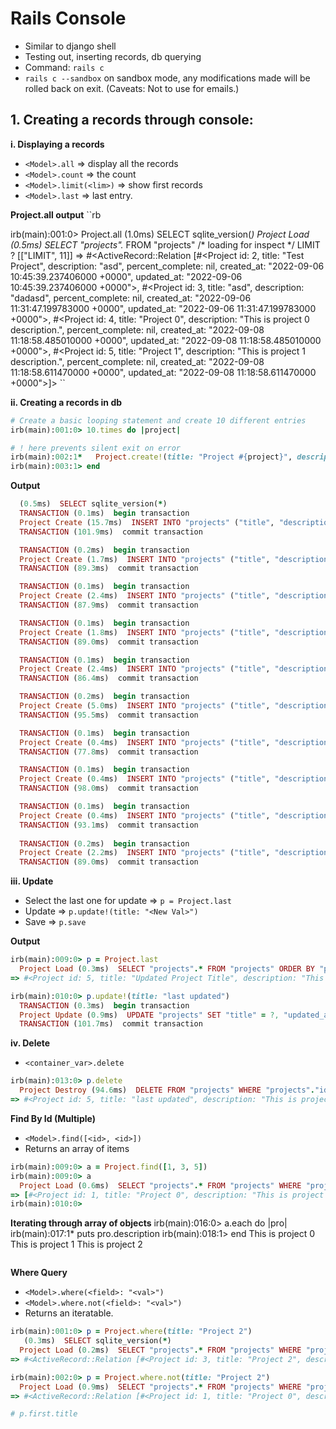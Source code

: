 # Rails Console
- Similar to django shell
- Testing out, inserting records, db querying
- Command: `rails c`
-  `rails c --sandbox` on sandbox mode, any modifications made will be rolled back on exit. (Caveats: Not to use for emails.)

## 1. Creating a records through console:

**i. Displaying a records**
- `<Model>.all` => display all the records
- `<Model>.count` => the count
- `<Model>.limit(<lim>)` => show first <lim> records
- `<Model>.last` => last entry.


**Project.all output**
``rb

irb(main):001:0> Project.all
   (1.0ms)  SELECT sqlite_version(*)
  Project Load (0.5ms)  SELECT "projects".* FROM "projects" /* loading for inspect */ LIMIT ?  [["LIMIT", 11]]
=> #<ActiveRecord::Relation [#<Project id: 2, title: "Test Project", description: "asd", percent_complete: nil, created_at: "2022-09-06 10:45:39.237406000 +0000", updated_at: "2022-09-06 10:45:39.237406000 +0000">, #<Project id: 3, title: "asd", description: "dadasd", percent_complete: nil, created_at: "2022-09-06 11:31:47.199783000 +0000", updated_at: "2022-09-06 11:31:47.199783000 +0000">, #<Project id: 4, title: "Project 0", description: "This is project 0 description.", percent_complete: nil, created_at: "2022-09-08 11:18:58.485010000 +0000", updated_at: "2022-09-08 11:18:58.485010000 +0000">, #<Project id: 5, title: "Project 1", description: "This is project 1 description.", percent_complete: nil, created_at: "2022-09-08 11:18:58.611470000 +0000", updated_at: "2022-09-08 11:18:58.611470000 +0000">]>
``


**ii. Creating a records in db**

```rb
# Create a basic looping statement and create 10 different entries
irb(main):001:0> 10.times do |project|

# ! here prevents silent exit on error
irb(main):002:1*   Project.create!(title: "Project #{project}", description: "This is project #{project} description.")
irb(main):003:1> end
```

**Output**
```rb
  (0.5ms)  SELECT sqlite_version(*)
  TRANSACTION (0.1ms)  begin transaction
  Project Create (15.7ms)  INSERT INTO "projects" ("title", "description", "created_at", "updated_at") VALUES (?, ?, ?, ?)  [["title", "Project 0"], ["description", "This is project 0 description."], ["created_at", "2022-09-08 11:18:58.485010"], ["updated_at", "2022-09-08 11:18:58.485010"]]
  TRANSACTION (101.9ms)  commit transaction

  TRANSACTION (0.2ms)  begin transaction
  Project Create (1.7ms)  INSERT INTO "projects" ("title", "description", "created_at", "updated_at") VALUES (?, ?, ?, ?)  [["title", "Project 1"], ["description", "This is project 1 description."], ["created_at", "2022-09-08 11:18:58.611470"], ["updated_at", "2022-09-08 11:18:58.611470"]]
  TRANSACTION (89.3ms)  commit transaction

  TRANSACTION (0.1ms)  begin transaction
  Project Create (2.4ms)  INSERT INTO "projects" ("title", "description", "created_at", "updated_at") VALUES (?, ?, ?, ?)  [["title", "Project 2"], ["description", "This is project 2 description."], ["created_at", "2022-09-08 11:18:58.710100"], ["updated_at", "2022-09-08 11:18:58.710100"]]
  TRANSACTION (87.9ms)  commit transaction

  TRANSACTION (0.1ms)  begin transaction
  Project Create (1.8ms)  INSERT INTO "projects" ("title", "description", "created_at", "updated_at") VALUES (?, ?, ?, ?)  [["title", "Project 3"], ["description", "This is project 3 description."], ["created_at", "2022-09-08 11:18:58.810342"], ["updated_at", "2022-09-08 11:18:58.810342"]]
  TRANSACTION (89.0ms)  commit transaction

  TRANSACTION (0.1ms)  begin transaction
  Project Create (2.4ms)  INSERT INTO "projects" ("title", "description", "created_at", "updated_at") VALUES (?, ?, ?, ?)  [["title", "Project 4"], ["description", "This is project 4 description."], ["created_at", "2022-09-08 11:18:58.912039"], ["updated_at", "2022-09-08 11:18:58.912039"]]
  TRANSACTION (86.4ms)  commit transaction

  TRANSACTION (0.2ms)  begin transaction
  Project Create (5.0ms)  INSERT INTO "projects" ("title", "description", "created_at", "updated_at") VALUES (?, ?, ?, ?)  [["title", "Project 5"], ["description", "This is project 5 description."], ["created_at", "2022-09-08 11:18:59.012500"], ["updated_at", "2022-09-08 11:18:59.012500"]]
  TRANSACTION (95.5ms)  commit transaction

  TRANSACTION (0.1ms)  begin transaction
  Project Create (0.4ms)  INSERT INTO "projects" ("title", "description", "created_at", "updated_at") VALUES (?, ?, ?, ?)  [["title", "Project 6"], ["description", "This is project 6 description."], ["created_at", "2022-09-08 11:18:59.119085"], ["updated_at", "2022-09-08 11:18:59.119085"]]
  TRANSACTION (77.8ms)  commit transaction

  TRANSACTION (0.1ms)  begin transaction
  Project Create (0.4ms)  INSERT INTO "projects" ("title", "description", "created_at", "updated_at") VALUES (?, ?, ?, ?)  [["title", "Project 7"], ["description", "This is project 7 description."], ["created_at", "2022-09-08 11:18:59.202191"], ["updated_at", "2022-09-08 11:18:59.202191"]]
  TRANSACTION (98.0ms)  commit transaction

  TRANSACTION (0.1ms)  begin transaction
  Project Create (0.4ms)  INSERT INTO "projects" ("title", "description", "created_at", "updated_at") VALUES (?, ?, ?, ?)  [["title", "Project 8"], ["description", "This is project 8 description."], ["created_at", "2022-09-08 11:18:59.309005"], ["updated_at", "2022-09-08 11:18:59.309005"]]
  TRANSACTION (93.1ms)  commit transaction
  
  TRANSACTION (0.2ms)  begin transaction
  Project Create (2.2ms)  INSERT INTO "projects" ("title", "description", "created_at", "updated_at") VALUES (?, ?, ?, ?)  [["title", "Project 9"], ["description", "This is project 9 description."], ["created_at", "2022-09-08 11:18:59.406687"], ["updated_at", "2022-09-08 11:18:59.406687"]]
  TRANSACTION (89.0ms)  commit transaction
```

**iii. Update**
- Select the last one for update => `p = Project.last`
- Update => `p.update!(title: "<New Val>")`
- Save => `p.save`

**Output**

```rb
irb(main):009:0> p = Project.last
  Project Load (0.3ms)  SELECT "projects".* FROM "projects" ORDER BY "projects"."id" DESC LIMIT ?  [["LIMIT", 1]]
=> #<Project id: 5, title: "Updated Project Title", description: "This is project 1 description.", percent_complete: nil, created_at: "2022-09-08 11:18:58.611470000 +0000", updated_at: "2022-09-08 11:34:02.388112000 +0000">

irb(main):010:0> p.update!(title: "last updated")
  TRANSACTION (0.3ms)  begin transaction
  Project Update (0.9ms)  UPDATE "projects" SET "title" = ?, "updated_at" = ? WHERE "projects"."id" = ?  [["title", "last updated"], ["updated_at", "2022-09-08 11:34:56.729142"], ["id", 5]]
  TRANSACTION (101.7ms)  commit transaction
```

**iv. Delete**
- `<container_var>.delete`

```rb
irb(main):013:0> p.delete
  Project Destroy (94.6ms)  DELETE FROM "projects" WHERE "projects"."id" = ?  [["id", 5]]
=> #<Project id: 5, title: "last updated", description: "This is project 1 description.", percent_complete: nil, created_at: "2022-09-08 11:18:58.611470000 +0000", updated_at: "2022-09-08 11:34:56.729142000 +0000">
```

**Find By Id (Multiple)**
- `<Model>.find([<id>, <id>])`
- Returns an array of items

```rb
irb(main):009:0> a = Project.find([1, 3, 5])
irb(main):009:0> a
  Project Load (0.6ms)  SELECT "projects".* FROM "projects" WHERE "projects"."id" IN (?, ?, ?)  [["id", 1], ["id", 3], ["id", 5]]
=> [#<Project id: 1, title: "Project 0", description: "This is project 0", percent_complete: nil, created_at: "2022-09-12 08:22:40.098896000 +0000", updated_at: "2022-09-12 08:22:40.098896000 +0000">, #<Project id: 3, title: "Project 2", description: "This is project 2", percent_complete: nil, created_at: "2022-09-12 08:22:40.119145000 +0000", updated_at: "2022-09-12 08:22:40.119145000 +0000">, #<Project id: 5, title: "Project 4", description: "This is project 4", percent_complete: nil, created_at: "2022-09-12 08:22:40.127831000 +0000", updated_at: "2022-09-12 08:22:40.127831000 +0000">]
irb(main):010:0> 
```

**Iterating through array of objects**
irb(main):016:0> a.each do |pro|
irb(main):017:1*  puts pro.description
irb(main):018:1> end
This is project 0
This is project 1
This is project 2
```
```

**Where Query**
- `<Model>.where(<field>: "<val>")`
- `<Model>.where.not(<field>: "<val>")`
- Returns an iteratable.

```rb
irb(main):001:0> p = Project.where(title: "Project 2")
   (0.3ms)  SELECT sqlite_version(*)
  Project Load (0.2ms)  SELECT "projects".* FROM "projects" WHERE "projects"."title" = ? /* loading for inspect */ LIMIT ?  [["title", "Project 2"], ["LIMIT", 11]]
=> #<ActiveRecord::Relation [#<Project id: 3, title: "Project 2", description: "This is project 2", percent_complete: nil, created_at: "2022-09-12 08:22:40.119145000 +0000", updated_at: "2022-09-12 08:22:40.119145000 +0000">]>

irb(main):002:0> p = Project.where.not(title: "Project 2")
  Project Load (0.9ms)  SELECT "projects".* FROM "projects" WHERE "projects"."title" != ? /* loading for inspect */ LIMIT ?  [["title", "Project 2"], ["LIMIT", 11]]
=> #<ActiveRecord::Relation [#<Project id: 1, title: "Project 0", description: "This is project 0", percent_complete: nil, created_at: "2022-09-12 08:22:40.098896000 +0000", updated_at: "2022-09-12 08:22:40.098896000 +0000">, #<Project id: 2, title: "Project 1", description: "This is project 1", percent_complete: nil, created_at: "2022-09-12 08:22:40.110935000 +0000", updated_at: "2022-09-12 08:22:40.110935000 +0000">, #<Project id: 4, title: "Project 3", description: "This is project 3", percent_complete: nil, created_at: "2022-09-12 08:22:40.123889000 +0000", updated_at: "2022-09-12 08:22:40.123889000 +0000">, #<Project id: 5, title: "Project 4", description: "This is project 4", percent_complete: nil, created_at: "2022-09-12 08:22:40.127831000 +0000", updated_at: "2022-09-12 08:22:40.127831000 +0000">, #<Project id: 6, title: "Project 5", description: "This is project 5", percent_complete: nil, created_at: "2022-09-12 08:22:40.131160000 +0000", updated_at: "2022-09-12 08:22:40.131160000 +0000">]>

# p.first.title
```



